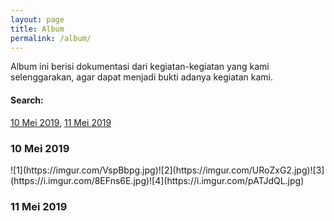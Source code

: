 ```yaml
---
layout: page
title: Album
permalink: /album/
---
```


Album ini berisi dokumentasi dari kegiatan-kegiatan yang kami selenggarakan, agar dapat menjadi bukti adanya kegiatan kami.

#### Search:
[10 Mei 2019](#1052019), [11 Mei 2019](#1152019)

<h3 id="1052019">10 Mei 2019</h3> 
![1](https://imgur.com/VspBbpg.jpg)![2](https://imgur.com/URoZxG2.jpg)![3](https://i.imgur.com/8EFns6E.jpg)![4](https://i.imgur.com/pATJdQL.jpg)

<h3 id="1152019">11 Mei 2019</h3>



